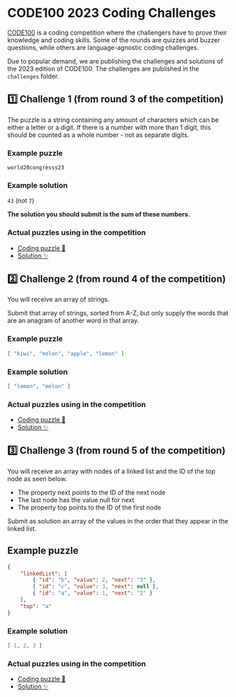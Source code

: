 # CODE100 2023 Coding Challenges

[CODE100](https://code100.dev) is a coding competition where the challengers have to prove their knowledge and coding skills. Some of the rounds are quizzes and buzzer questions, while others are language-agnostic coding challenges.

Due to popular demand, we are publishing the challenges and solutions of the 2023 edition of CODE100. The challenges are published in the `challenges` folder.

## 1️⃣ Challenge 1 (from round 3 of the competition)
The puzzle is a string containing any amount of characters which can be either a letter or a digit. If there is a number with more than 1 digit, this should be counted as a whole number - not as separate digits.

### Example puzzle
`world20congresss23`
### Example solution
`43`  (not `7`)

**The solution you should submit is the sum of these numbers.**

### Actual puzzles using in the competition
- [Coding puzzle 🧩](challenge1/puzzle.json)
- [Solution ✨](challenge1/solution.json)

## 2️⃣ Challenge 2 (from round 4 of the competition)
You will receive an array of strings.

Submit that array of strings, sorted from A-Z, but only supply the words that are an anagram of another word in that array.

### Example puzzle

```json
[ "kiwi", "melon", "apple", "lemon" ]
```

### Example solution
```json
[ "lemon", "melon" ]
```
### Actual puzzles using in the competition
- [Coding puzzle 🧩](challenge2/puzzle.json)
- [Solution ✨](challenge2/solution.json)


## 3️⃣ Challenge 3 (from round 5 of the competition)

You will receive an array with nodes of a linked list and the ID of the top node as seen below.

- The property next points to the ID of the next node
- The last node has the value null for next 
- The property top points to the ID of the first node

Submit as solution an array of the values in the order that they appear in the linked list.

## Example puzzle
```json
{
    "linkedList": [
        { "id": "b", "value": 2, "next": "3" },
        { "id": "c", "value": 3, "next": null },
        { "id": "a", "value": 1, "next": "2" }
    ],
    "top": "a"
}
```

### Example solution
```json
[ 1, 2, 3 ]
```

### Actual puzzles using in the competition
- [Coding puzzle 🧩](challenge3/puzzle.json)
- [Solution ✨](challenge3/solution.json)
